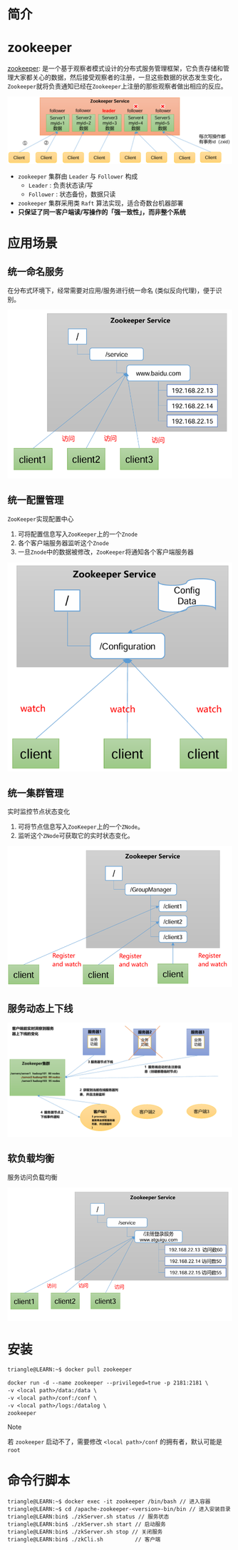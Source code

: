 # 简介

# zookeeper


[zookeeper](https://zookeeper.apache.org/): 是一个基于观察者模式设计的分布式服务管理框架，它负责存储和管理大家都关心的数据，然后接受观察者的注册，一旦这些数据的状态发生变化，`Zookeeper`就将负责通知已经在`Zookeeper`上注册的那些观察者做出相应的反应。


![alt](../../image/zookeeper/zookeeper_structure.png)

- `zookeeper` 集群由 `Leader` 与 `Follower` 构成
  - `Leader` : 负责状态读/写
  - `Follower` : 状态备份，数据只读
- `zookeeper` 集群采用类 `Raft` 算法实现，适合奇数台机器部署
- **只保证了同一客户端读/写操作的「强一致性」，而非整个系统**


# 应用场景

## 统一命名服务

在分布式环境下，经常需要对应用/服务进行统一命名 (类似反向代理)，便于识别。

![alt](../../image/zookeeper/application_domain.png)

## 统一配置管理

`ZooKeeper`实现配置中心
1. 可将配置信息写入`ZooKeeper`上的一个`Znode`
1. 各个客户端服务器监听这个`Znode`
1. 一旦`Znode`中的数据被修改，`ZooKeeper`将通知各个客户端服务器

![alt](../../image/zookeeper/application_configure.png)

## 统一集群管理

实时监控节点状态变化
1. 可将节点信息写入`ZooKeeper`上的一个`ZNode`。
2. 监听这个`ZNode`可获取它的实时状态变化。

![alt](../../image/zookeeper/application_node.png)

## 服务动态上下线

![alt](../../image/zookeeper/application_server.png)

## 软负载均衡

服务访问负载均衡

![alt](../../image/zookeeper/application_balance.png)

# 安装

```term
triangle@LEARN:~$ docker pull zookeeper
```

```txt
docker run -d --name zookeeper --privileged=true -p 2181:2181 \
-v <local path>/data:/data \
-v <local path>/conf:/conf \
-v <local path>/logs:/datalog \
zookeeper
```

> [!note]
> 若 `zookeeper` 启动不了，需要修改 `<local path>/conf` 的拥有者，默认可能是 `root`

# 命令行脚本

```term
triangle@LEARN:~$ docker exec -it zookeeper /bin/bash // 进入容器
triangle@LEARN:~$ cd /apache-zookeeper-<version>-bin/bin // 进入安装目录
triangle@LEARN:bin$ ./zkServer.sh status // 服务状态
triangle@LEARN:bin$ ./zkServer.sh start // 启动服务
triangle@LEARN:bin$ ./zkServer.sh stop // 关闭服务
triangle@LEARN:bin$ ./zkCli.sh          // 客户端
```

